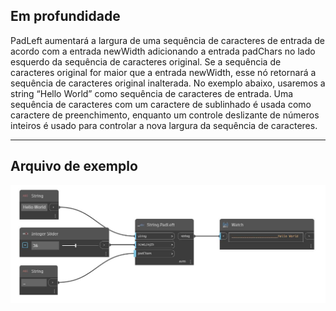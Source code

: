 ## Em profundidade
PadLeft aumentará a largura de uma sequência de caracteres de entrada de acordo com a entrada newWidth adicionando a entrada padChars no lado esquerdo da sequência de caracteres original. Se a sequência de caracteres original for maior que a entrada newWidth, esse nó retornará a sequência de caracteres original inalterada. No exemplo abaixo, usaremos a string “Hello World” como sequência de caracteres de entrada. Uma sequência de caracteres com um caractere de sublinhado é usada como caractere de preenchimento, enquanto um controle deslizante de números inteiros é usado para controlar a nova largura da sequência de caracteres.
___
## Arquivo de exemplo

![PadLeft](./DSCore.String.PadLeft_img.jpg)

